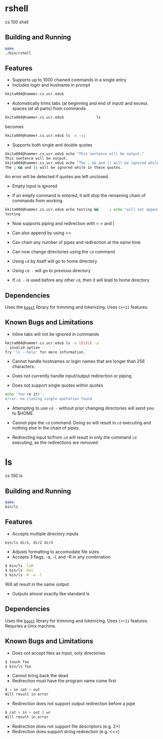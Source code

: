 # rshell
cs 100 shell

## Building and Running
```bash
make
./bin/rshell
```

## Features
* Supports up to 1000 chained commands in a single entry
* Includes login and hostname in prompt
```bash
kkita004@hammer.cs.ucr.edu$
```
* Automatically trims tabs (at beginning and end of input) and excess spaces (at all parts) from commands
```bash
kkita004@hammer.cs.ucr.edu$               ls                                   -a             -a;
```
becomes
```bash
kkita004@hammer.cs.ucr.edu$ ls -a -a;
```
* Supports both single and double quotes
```bash
kkita004@hammer.cs.ucr.edu$ echo "This sentence will be output."
This sentence will be output.
kkita004@hammer.cs.ucr.edu$ echo "The ; && and || will be ignored while in these quotes."
The ; && and || will be ignored while in these quotes.
```
An error will be detected if quotes are left unclosed.

* Empty input is ignored

* If an empty command is entered, it will stop the remaining chain of commands from working
```bash
kkita004@hammer.cs.ucr.edu$ echo testing &&     ; echo "will not appear"
testing
```
* Now supports piping and redirection with < > and |

* Can also append by using >>

* Can chain any number of pipes and redirection at the same time

* Can now change directories using the `cd` command

* Using `cd` by itself will go to home directory

* Using `cd -` will go to previous directory

* If `cd -` is used before any other `cd`, then it will lead to home directory
## Dependencies
Uses the [`boost`](https://www.boost.org) library for trimming and tokenizing.
Uses `C++11` features.

## Known Bugs and Limitations
* Inline tabs will not be ignored in commands
```bash
kkita004@hammer.cs.ucr.edu$ ls -a \t\t\t -a
: invalid option -- ' '
Try 'ls --help' for more information.
```

* Cannot handle hostnames or login names that are longer than 256 characters.

* Does not currently handle input/output redirection or piping

* Does not support single quotes within quotes
```bash
echo 'You're it!';
error: no closing single quotation found
```
<!--- ' -->

* Attempting to use `cd -` without prior changing directories will send you to $HOME.

* Cannot pipe the `cd` command. Doing so will result in `cd` executing and nothing else in the chain of pipes.

* Redirecting input to/from `cd` will result in only the command `cd` executing, as the redirections are removed

# ls
cs 100 ls

## Building and Running
```bash
make
bin/ls
```

## Features
* Accepts multiple directory inputs
``` bash
bin/ls dir1, dir2 dir3
```
* Adjusts formatting to accomodate file sizes
* Accepts 3 flags, -a, -l, and -R in any combination
```bash
$ bin/ls -laR
$ bin/ls -Ral
$ bin/ls -R -a -l

```
Will all result in the same output
* Outputs almost exactly like standard ls

## Dependencies
Uses the [`boost`](https://www.boost.org) library for trimming and tokenizing.
Uses `C++11` features.
Requries a Unix machine.

## Known Bugs and Limitations
* Does not accept files as input, only directories
```bash
$ touch foo
$ bin/ls foo
```
* Cannot bring back the dead
* Redirection must have the program name come first
``` bash
$ < in cat > out
Will result in error
```
* Redirection does not support output redirection before a pipe
``` bash
$ cat < in > out | wc
Will result in error
```
* Redirection does not support file descriptors (e.g. 2>)
* Redirection does support string redirection (e.g. <<<)
